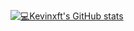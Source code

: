 ﻿[![💻Kevinxft's GitHub stats](https://github-readme-stats.vercel.app/api?username=kevinxft&count_private=true&show_icons=true&theme=transparent)](https://github.com/kevinxft)
